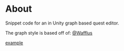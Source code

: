 # About

Snippet code for an in Unity graph based quest editor.

The graph style is based off of: [@Wafflus](https://github.com/Wafflus/unity-dialogue-system)

[example](./graph_overview_example.png)
